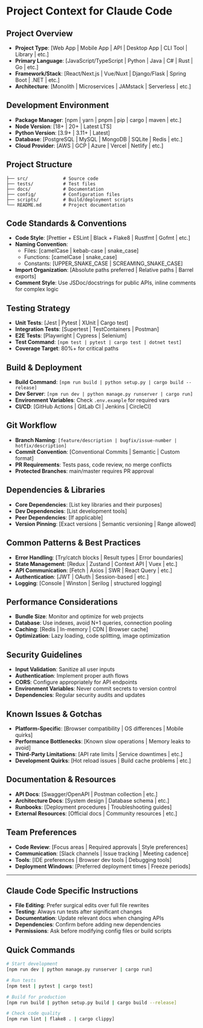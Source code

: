 # Project Context for Claude Code

## Project Overview
- **Project Type**: [Web App | Mobile App | API | Desktop App | CLI Tool | Library | etc.]
- **Primary Language**: [JavaScript/TypeScript | Python | Java | C# | Rust | Go | etc.]
- **Framework/Stack**: [React/Next.js | Vue/Nuxt | Django/Flask | Spring Boot | .NET | etc.]
- **Architecture**: [Monolith | Microservices | JAMstack | Serverless | etc.]

## Development Environment
- **Package Manager**: [npm | yarn | pnpm | pip | cargo | maven | etc.]
- **Node Version**: [18+ | 20+ | Latest LTS]
- **Python Version**: [3.9+ | 3.11+ | Latest]
- **Database**: [PostgreSQL | MySQL | MongoDB | SQLite | Redis | etc.]
- **Cloud Provider**: [AWS | GCP | Azure | Vercel | Netlify | etc.]

## Project Structure
```
├── src/             # Source code
├── tests/           # Test files
├── docs/            # Documentation
├── config/          # Configuration files
├── scripts/         # Build/deployment scripts
└── README.md        # Project documentation
```

## Code Standards & Conventions
- **Code Style**: [Prettier + ESLint | Black + Flake8 | Rustfmt | Gofmt | etc.]
- **Naming Convention**: 
  - Files: [camelCase | kebab-case | snake_case]
  - Functions: [camelCase | snake_case]
  - Constants: [UPPER_SNAKE_CASE | SCREAMING_SNAKE_CASE]
- **Import Organization**: [Absolute paths preferred | Relative paths | Barrel exports]
- **Comment Style**: Use JSDoc/docstrings for public APIs, inline comments for complex logic

## Testing Strategy
- **Unit Tests**: [Jest | Pytest | XUnit | Cargo test]
- **Integration Tests**: [Supertest | TestContainers | Postman]
- **E2E Tests**: [Playwright | Cypress | Selenium]
- **Test Command**: `[npm test | pytest | cargo test | dotnet test]`
- **Coverage Target**: 80%+ for critical paths

## Build & Deployment
- **Build Command**: `[npm run build | python setup.py | cargo build --release]`
- **Dev Server**: `[npm run dev | python manage.py runserver | cargo run]`
- **Environment Variables**: Check `.env.example` for required vars
- **CI/CD**: [GitHub Actions | GitLab CI | Jenkins | CircleCI]

## Git Workflow
- **Branch Naming**: `[feature/description | bugfix/issue-number | hotfix/description]`
- **Commit Convention**: [Conventional Commits | Semantic | Custom format]
- **PR Requirements**: Tests pass, code review, no merge conflicts
- **Protected Branches**: main/master requires PR approval

## Dependencies & Libraries
- **Core Dependencies**: [List key libraries and their purposes]
- **Dev Dependencies**: [List development tools]
- **Peer Dependencies**: [If applicable]
- **Version Pinning**: [Exact versions | Semantic versioning | Range allowed]

## Common Patterns & Best Practices
- **Error Handling**: [Try/catch blocks | Result types | Error boundaries]
- **State Management**: [Redux | Zustand | Context API | Vuex | etc.]
- **API Communication**: [Fetch | Axios | SWR | React Query | etc.]
- **Authentication**: [JWT | OAuth | Session-based | etc.]
- **Logging**: [Console | Winston | Serilog | structured logging]

## Performance Considerations
- **Bundle Size**: Monitor and optimize for web projects
- **Database**: Use indexes, avoid N+1 queries, connection pooling
- **Caching**: [Redis | In-memory | CDN | Browser cache]
- **Optimization**: Lazy loading, code splitting, image optimization

## Security Guidelines
- **Input Validation**: Sanitize all user inputs
- **Authentication**: Implement proper auth flows
- **CORS**: Configure appropriately for API endpoints
- **Environment Variables**: Never commit secrets to version control
- **Dependencies**: Regular security audits and updates

## Known Issues & Gotchas
- **Platform-Specific**: [Browser compatibility | OS differences | Mobile quirks]
- **Performance Bottlenecks**: [Known slow operations | Memory leaks to avoid]
- **Third-Party Limitations**: [API rate limits | Service downtimes | etc.]
- **Development Quirks**: [Hot reload issues | Build cache problems | etc.]

## Documentation & Resources
- **API Docs**: [Swagger/OpenAPI | Postman collection | etc.]
- **Architecture Docs**: [System design | Database schema | etc.]
- **Runbooks**: [Deployment procedures | Troubleshooting guides]
- **External Resources**: [Official docs | Community resources | etc.]

## Team Preferences
- **Code Review**: [Focus areas | Required approvals | Style preferences]
- **Communication**: [Slack channels | Issue tracking | Meeting cadence]
- **Tools**: [IDE preferences | Browser dev tools | Debugging tools]
- **Deployment Windows**: [Preferred deployment times | Freeze periods]

---

## Claude Code Specific Instructions
- **File Editing**: Prefer surgical edits over full file rewrites
- **Testing**: Always run tests after significant changes
- **Documentation**: Update relevant docs when changing APIs
- **Dependencies**: Confirm before adding new dependencies
- **Permissions**: Ask before modifying config files or build scripts

## Quick Commands
```bash
# Start development
[npm run dev | python manage.py runserver | cargo run]

# Run tests
[npm test | pytest | cargo test]

# Build for production
[npm run build | python setup.py build | cargo build --release]

# Check code quality
[npm run lint | flake8 . | cargo clippy]
```